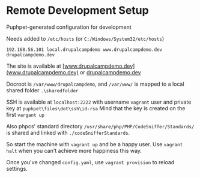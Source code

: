 # Remote Development Setup
Puphpet-generated configuration for development

Needs added to `/etc/hosts` (or `C:/Windows/System32/etc/hosts`)

`192.168.56.101 local.drupalcampdemo www.drupalcampdemo.dev drupalcampdemo.dev`

The site is available at [www.drupalcampdemo.dev](www.drupalcampdemo.dev) or [drupalcampdemo.dev](drupalcampdemo.dev)

Docroot is `/var/www/drupalcampdemo`, and `/var/www/` is mapped to a local shared folder `.\sharedfolder`

SSH is available at `localhost:2222` with username `vagrant` user and private key at `puphpet\files\dot\ssh\id-rsa`
Mind that the key is created on the first `vargant up`


Also phpcs' standard directory `/usr/share/php/PHP/CodeSniffer/Standards/` is shared and linked with `./codeSnifferStandards`.


So start the machine with `vagrant up` and be a happy user. Use `vagrant halt` when you can't achieve more happiness this way.

Once you've changed `config.yaml`, use `vagrant provision` to reload settings.
